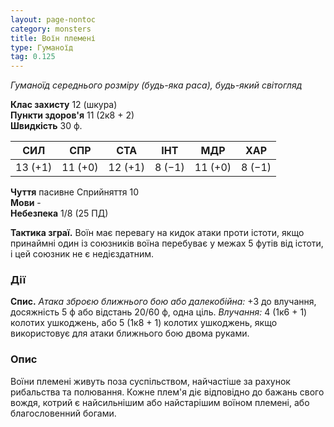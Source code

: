 ```yaml
---
layout: page-nontoc
category: monsters
title: Воїн племені
type: Гуманоїд
tag: 0.125
---
```


_Гуманоїд середнього розміру (будь-яка раса), будь-який світогляд_

**Клас захисту** 12 (шкура)    
**Пункти здоров'я** 11 (2к8 + 2)    
**Швидкість** 30 ф.

| СИЛ     | СПР     | СТА     | ІНТ    | МДР     | ХАР    |
| ------- | ------- | ------- | ------ | ------- | ------ |
| 13 (+1) | 11 (+0) | 12 (+1) | 8 (−1) | 11 (+0) | 8 (−1) |

**Чуття** пасивне Сприйняття 10    
**Мови** -    
**Небезпека** 1/8 (25 ПД)

**Тактика зграї.** Воїн має перевагу на кидок атаки проти істоти, якщо принаймні один із союзників воїна перебуває у межах 5 футів від істоти, і цей союзник не є недієздатним.

### Дії
**Спис.** _Атака зброєю ближнього бою або _далекобійна:__ +3 до влучання, досяжність 5 ф або відстань 20/60 ф, одна ціль. _Влучання:_ 4 (1к6 + 1) колотих ушкоджень, або 5 (1к8 + 1) колотих ушкоджень, якщо використовує для атаки ближнього бою двома руками.

### Опис
Воїни племені живуть поза суспільством, найчастіше за рахунок рибальства та полювання. Кожне плем'я діє відповідно до бажань свого вождя, котрий є найсильнішим або найстарішим воїном племені, або благословенний богами. 
